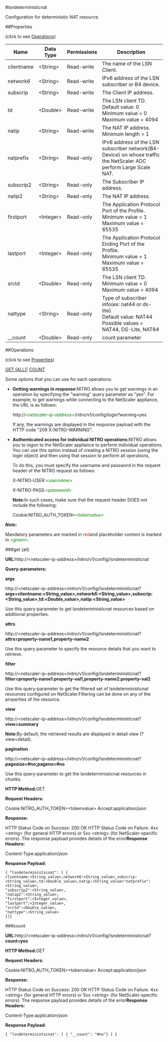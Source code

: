 #lsndeterministicnat

Configuration for deterministic NAT resource.


##Properties 
<span>(click to see [Operations](#opera))</span>


<table><thead><tr><th>Name</th><th>Data Type</th><th>Permissions</th><th>Description</th></tr></thead><tbody><tr><td>clientname</td><td>&lt;String></td><td>Read-write</td><td>The name of the LSN Client.</td></tr><tr><td>network6</td><td>&lt;String></td><td>Read-write</td><td>IPv6 address of the LSN subscriber or B4 device.</td></tr><tr><td>subscrip</td><td>&lt;String></td><td>Read-write</td><td>The Client IP address.</td></tr><tr><td>td</td><td>&lt;Double></td><td>Read-write</td><td>The LSN client TD.<br>Default value: 0<br>Minimum value = 0<br>Maximum value = 4094</td></tr><tr><td>natip</td><td>&lt;String></td><td>Read-write</td><td>The NAT IP address.<br>Minimum length = 1</td></tr><tr><td>natprefix</td><td>&lt;String></td><td>Read-only</td><td>IPv6 address of the LSN subscriber network(B4-Device) on whose traffic the NetScaler ADC perform Large Scale NAT.</td></tr><tr><td>subscrip2</td><td>&lt;String></td><td>Read-only</td><td>The Subscriber IP address.</td></tr><tr><td>natip2</td><td>&lt;String></td><td>Read-only</td><td>The NAT IP address.</td></tr><tr><td>firstport</td><td>&lt;Integer></td><td>Read-only</td><td>The Application Protocol Port of the Profile.<br>Minimum value = 1<br>Maximum value = 65535</td></tr><tr><td>lastport</td><td>&lt;Integer></td><td>Read-only</td><td>The Application Protocol Ending Port of the Profile.<br>Minimum value = 1<br>Maximum value = 65535</td></tr><tr><td>srctd</td><td>&lt;Double></td><td>Read-only</td><td>The LSN client TD.<br>Minimum value = 0<br>Maximum value = 4094</td></tr><tr><td>nattype</td><td>&lt;String></td><td>Read-only</td><td>Type of subscriber info(ex: nat44 or ds-lite).<br>Default value: NAT44<br>Possible values = NAT44, DS-Lite, NAT64</td></tr><tr><td>__count</td><td>&lt;Double></td><td>Read-only</td><td>count parameter</td></tr></tbody></table>
##Operations 
<span>(click to see [Properties](#prope))</span>


[GET (ALL)](#get-)| [COUNT](#)


Some options that you can use for each operations:
<ul><li><p><b>Getting warnings in response:</b>NITRO allows you to get warnings in an operation by specifying the "warning" query parameter as "yes". For example, to get warnings while connecting to the NetScaler appliance, the URL is as follows:</p><p>http://<span style="color:green;font-style:italic;">&lt;netscaler-ip-address&gt;</span>/nitro/v1/config/login?warning=yes</p><p>If any, the warnings are displayed in the response payload with the HTTP code "209 X-NITRO-WARNING".</p></li><li><p><b>Authenticated access for individual NITRO operations:</b>NITRO allows you to logon to the NetScaler appliance to perform individual operations. You can use this option instead of creating a NITRO session (using the login object) and then using that session to perform all operations,</p><p>To do this, you must specify the username and password in the request header of the NITRO request as follows:</p><p>X-NITRO-USER:<span style="color:green;font-style:italic;">&lt;username&gt;</span></p><p>X-NITRO-PASS:<span style="color:green;font-style:italic;">&lt;password&gt;</span></p><p><b>Note:</b>In such cases, make sure that the request header DOES not include the following:</p><p>Cookie:NITRO_AUTH_TOKEN=<span style="color:green;font-style:italic;">&lt;tokenvalue&gt;</span></p></li></ul>



***Note:*** 
Mandatory parameters are marked in <span style="color:#FF0000;">red</span>and placeholder content is marked in <span style="color:green;font-style:italic">&lt;green&gt;</span>.

###get (all)



<b>URL:</b>http://&lt;netscaler-ip-address&gt;/nitro/v1/config/lsndeterministicnat
<b>Query-parameters:</b>
<b>args</b>
http://&lt;netscaler-ip-address&gt;/nitro/v1/config/lsndeterministicnat?<b>args=clientname:&lt;String_value&gt;,network6:&lt;String_value&gt;,subscrip:&lt;String_value&gt;,td:&lt;Double_value&gt;,natip:&lt;String_value&gt;</b>
Use this query-parameter to get lsndeterministicnat resources based on additional properties.


<b>attrs</b>
http://&lt;netscaler-ip-address&gt;/nitro/v1/config/lsndeterministicnat?<b>attrs=property-name1,property-name2</b>
Use this query parameter to specify the resource details that you want to retrieve.


<b>filter</b>
http://&lt;netscaler-ip-address&gt;/nitro/v1/config/lsndeterministicnat?<b>filter=property-name1:property-val1,property-name2:property-val2</b>
Use this query-parameter to get the filtered set of lsndeterministicnat resources configured on NetScaler.Filtering can be done on any of the properties of the resource.


<b>view</b>
http://&lt;netscaler-ip-address&gt;/nitro/v1/config/lsndeterministicnat?<b>view=summary</b>
<b>Note:</b>By default, the retrieved results are displayed in detail view (?view=detail).


<b>pagination</b>
http://&lt;netscaler-ip-address&gt;/nitro/v1/config/lsndeterministicnat?<b>pagesize=#no;pageno=#no</b>
Use this query-parameter to get the lsndeterministicnat resources in chunks.



<b>HTTP Method:</b>GET
<b>Request Headers:</b>

Cookie:NITRO_AUTH_TOKEN=&lt;tokenvalue&gt;Accept:application/json

<b>Response:</b>
HTTP Status Code on Success: 200 OKHTTP Status Code on Failure: 4xx &lt;string&gt; (for general HTTP errors) or 5xx &lt;string&gt; (for NetScaler-specific errors). The response payload provides details of the error<b>Response Headers:</b>

Content-Type:application/json

<b>Response Payload: </b>```{ "lsndeterministicnat": [ {clientname:<String_value>,network6:<String_value>,subscrip:<String_value>,td:<Double_value>,natip:<String_value>"natprefix":<String_value>,"subscrip2":<String_value>,"natip2":<String_value>,"firstport":<Integer_value>,"lastport":<Integer_value>,"srctd":<Double_value>,"nattype":<String_value>}]}```



###count



<b>URL:</b>http://&lt;netscaler-ip-address&gt;/nitro/v1/config/lsndeterministicnat?<b>count=yes</b>
<b>HTTP Method:</b>GET
<b>Request Headers:</b>

Cookie:NITRO_AUTH_TOKEN=&lt;tokenvalue&gt;Accept:application/json

<b>Response:</b>
HTTP Status Code on Success: 200 OKHTTP Status Code on Failure: 4xx &lt;string&gt; (for general HTTP errors) or 5xx &lt;string&gt; (for NetScaler-specific errors). The response payload provides details of the error<b>Response Headers:</b>

Content-Type:application/json

<b>Response Payload: </b>```{ "lsndeterministicnat": [ { "__count": "#no"} ] }```



